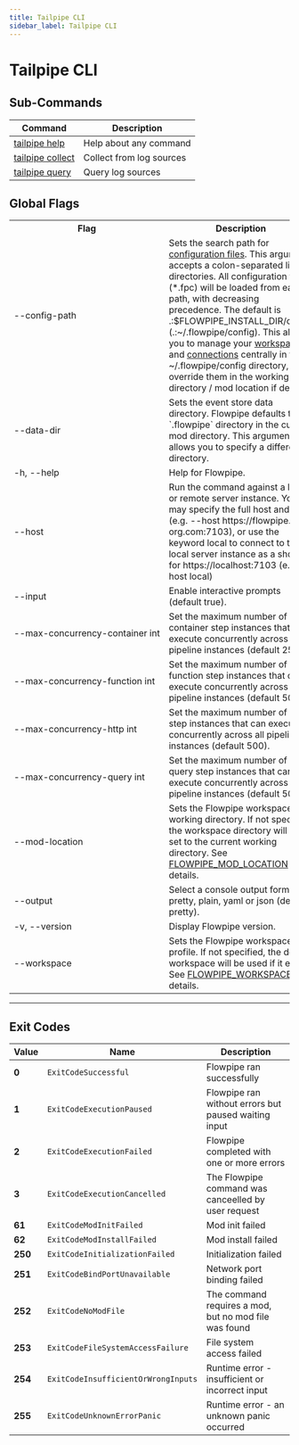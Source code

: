 ```yaml
---
title: Tailpipe CLI
sidebar_label: Tailpipe CLI
---
```


# Tailpipe CLI

## Sub-Commands

| Command | Description
|-|-
| [tailpipe help](/docs/reference/cli/help)         | Help about any command
| [tailpipe collect](/docs/reference/cli/collect)   | Collect from log sources
| [tailpipe query](/docs/reference/cli/query)       | Query log sources


<!--

| [flowpipe login](/docs/reference/cli/login)    | Log in to Flowpipe CLoud

| [flowpipe completion](/docs/reference/cli/completion)| Generate the autocompletion script for the specified shell

-->
## Global Flags

<table>
  <tr> 
    <th> Flag </th> 
    <th> Description </th> 
  </tr>

  <tr> 
    <td nowrap="true"> <inlineCode>--config-path</inlineCode> </td> 
    <td>  
    Sets the search path for <a href = "/docs/reference/config-files">configuration files</a>. This argument accepts a colon-separated list of directories.  All configuration files (<inlineCode>*.fpc</inlineCode>) will be loaded from each path, with decreasing precedence.  The default is <inlineCode>.:$FLOWPIPE_INSTALL_DIR/config</inlineCode> (<inlineCode>.:~/.flowpipe/config</inlineCode>).  This allows you to manage your <a href="/docs/reference/config-files/workspace"> workspaces </a> and <a href="/docs/reference/config-files/connection">connections</a> centrally in the <inlineCode>~/.flowpipe/config</inlineCode> directory, but override them in the working directory / mod location if desired.
    </td> 
  </tr>

  <tr> 
    <td nowrap="true"> <inlineCode>--data-dir</inlineCode> </td> 
    <td>  
    Sets the event store data directory. Flowpipe defaults to the `.flowpipe` directory in the current mod directory. This argument allows you to specify a different directory.
    </td> 
  </tr>


  <tr> 
    <td nowrap="true"> <inlineCode>-h</inlineCode>, <inlineCode>--help</inlineCode> </td> 
    <td>  Help for Flowpipe. </td> 
  </tr>
                  
  <tr> 
    <td nowrap="true"> <inlineCode>--host</inlineCode> </td> 
    <td> Run the command against a local or remote server instance.  You may specify the full host and port (e.g. <inlineCode>--host https://flowpipe.my-org.com:7103</inlineCode>), or use the keyword <inlineCode>local</inlineCode> to connect to the local server instance as a shortcut for <inlineCode>https://localhost:7103</inlineCode> (e.g. <inlineCode>--host local</inlineCode>) </td> 
  </tr>

  <tr> 
    <td nowrap="true">  <inlineCode>--input</inlineCode> </td>
    <td> Enable interactive prompts (default <inlineCode>true</inlineCode>). </td>
  </tr>


  <tr> 
    <td nowrap="true">  <inlineCode>--max-concurrency-container int</inlineCode> </td>
    <td>Set the maximum number of <inlineCode>container</inlineCode> step instances that can execute concurrently across all pipeline instances (default <inlineCode>25</inlineCode>). </td>
  </tr>
  <tr> 
    <td nowrap="true">  <inlineCode>--max-concurrency-function int</inlineCode> </td>
    <td> Set the maximum number of <inlineCode>function</inlineCode> step instances that can execute concurrently across all pipeline instances (default <inlineCode>50</inlineCode>). </td>
  </tr>
  <tr> 
    <td nowrap="true">  <inlineCode>--max-concurrency-http int</inlineCode> </td>
    <td> Set the maximum number of <inlineCode>http</inlineCode> step instances that can execute concurrently across all pipeline instances (default <inlineCode>500</inlineCode>). </td>
  </tr>
  <tr> 
    <td nowrap="true">  <inlineCode>--max-concurrency-query int</inlineCode> </td>
    <td> Set the maximum number of <inlineCode>query</inlineCode> step instances that can execute concurrently across all pipeline instances (default <inlineCode>50</inlineCode>). </td>
  </tr>



  <tr> 
    <td nowrap="true"> <inlineCode>--mod-location</inlineCode>  </td> 
    <td> Sets the Flowpipe workspace working directory.  If not specified, the workspace directory will be set to the current working directory.  See <a href="/docs/reference/env-vars/flowpipe_mod_location">FLOWPIPE_MOD_LOCATION</a> for details. </td>
  </tr>

   <tr> 
    <td nowrap="true">  <inlineCode>--output</inlineCode> </td> 
    <td>  Select a console output format: <inlineCode>pretty</inlineCode>, <inlineCode>plain</inlineCode>, <inlineCode>yaml</inlineCode> or <inlineCode>json</inlineCode> (default <inlineCode>pretty</inlineCode>). </td>
  </tr>

  <tr> 
    <td nowrap="true"> <inlineCode>-v</inlineCode>, <inlineCode>--version</inlineCode>  </td> 
    <td>  Display Flowpipe version. </td> 
  </tr>

  <tr> 
    <td nowrap="true"> <inlineCode>--workspace	</inlineCode>  </td> 
    <td>  Sets the Flowpipe workspace profile. If not specified, the default workspace will be used if it exists. See <a href="/docs/reference/env-vars/flowpipe_workspace">FLOWPIPE_WORKSPACE</a> for details. </td> 
  </tr>

</table>



<!--

  <tr> 
    <td nowrap="true"> <inlineCode>--pipes-host</inlineCode>  </td> 
    <td>  Sets the host used when connecting to Turbot Pipesworkspaces.  See <a href="/docs/reference/env-vars/pipes_host">PIPES_HOST</a> for details. </td>
  </tr>

  <tr> 
    <td nowrap="true"> <inlineCode>--pipes-token</inlineCode>  </td> 
    <td>  Sets the authentication token used when connecting to Turbot Pipes workspaces.  See <a href="/docs/reference/env-vars/pipes_token">PIPES_TOKEN</a> for details. </td>
  </tr>


-->


---


## Exit Codes

|  Value  |   Name                                | Description
|---------|---------------------------------------|----------------------------------------
|   **0** | `ExitCodeSuccessful`                  | Flowpipe ran successfully
|   **1** | `ExitCodeExecutionPaused`             | Flowpipe ran without errors but paused waiting input
|   **2** | `ExitCodeExecutionFailed`             | Flowpipe completed with one or more errors
|   **3** | `ExitCodeExecutionCancelled`          | The Flowpipe command was canceelled by user request
|  **61** | `ExitCodeModInitFailed`               | Mod init failed
|  **62** | `ExitCodeModInstallFailed`            | Mod install failed
| **250** | `ExitCodeInitializationFailed`        | Initialization failed
| **251** | `ExitCodeBindPortUnavailable`         | Network port binding failed
| **252** | `ExitCodeNoModFile`                   | The command requires a mod, but no mod file was found
| **253** | `ExitCodeFileSystemAccessFailure`     | File system access failed
| **254** | `ExitCodeInsufficientOrWrongInputs`   | Runtime error - insufficient or incorrect input
| **255** | `ExitCodeUnknownErrorPanic`           | Runtime error - an unknown panic occurred
